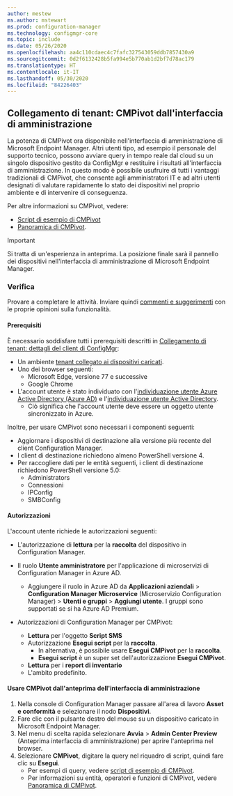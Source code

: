 ```yaml
---
author: mestew
ms.author: mstewart
ms.prod: configuration-manager
ms.technology: configmgr-core
ms.topic: include
ms.date: 05/26/2020
ms.openlocfilehash: aa4c110cdaec4c7fafc327543059ddb7857430a9
ms.sourcegitcommit: 0d2f6132428b5fa994e5b770ab1d2bf7d78ac179
ms.translationtype: HT
ms.contentlocale: it-IT
ms.lasthandoff: 05/30/2020
ms.locfileid: "84226403"
---
```

## <a name="tenant-attach-cmpivot-from-the-admin-center"></a><a name="bkmk_cmpivot"></a> Collegamento di tenant: CMPivot dall'interfaccia di amministrazione
<!--6024392-->
La potenza di CMPivot ora disponibile nell'interfaccia di amministrazione di Microsoft Endpoint Manager. Altri utenti tipo, ad esempio il personale del supporto tecnico, possono avviare query in tempo reale dal cloud su un singolo dispositivo gestito da ConfigMgr e restituire i risultati all'interfaccia di amministrazione. In questo modo è possibile usufruire di tutti i vantaggi tradizionali di CMPivot, che consente agli amministratori IT e ad altri utenti designati di valutare rapidamente lo stato dei dispositivi nel proprio ambiente e di intervenire di conseguenza.

Per altre informazioni su CMPivot, vedere:
- [Script di esempio di CMPivot](../../../../../tenant-attach/cmpivot-samples-attached.md)
- [Panoramica di CMPivot](../../../../../tenant-attach/cmpivot-overview-attached.md).

> [!Important]
> Si tratta di un'esperienza in anteprima. La posizione finale sarà il pannello dei dispositivi nell'interfaccia di amministrazione di Microsoft Endpoint Manager.

### <a name="try-it-out"></a>Verifica

Provare a completare le attività. Inviare quindi [commenti e suggerimenti](../../technical-preview-2003.md#bkmk_feedback) con le proprie opinioni sulla funzionalità.

#### <a name="prerequisites"></a>Prerequisiti

È necessario soddisfare tutti i prerequisiti descritti in [Collegamento di tenant: dettagli del client di ConfigMgr](../../technical-preview-2004.md#bkmk_mem):

- Un ambiente [tenant collegato ai dispositivi caricati](../../../../../tenant-attach/device-sync-actions.md).
- Uno dei browser seguenti:
  - Microsoft Edge, versione 77 e successive
  - Google Chrome
- L'account utente è stato individuato con l'[individuazione utente Azure Active Directory (Azure AD)](../../../../servers/deploy/configure/about-discovery-methods.md#azureaddisc) e l'[individuazione utente Active Directory](../../../../servers/deploy/configure/about-discovery-methods.md#bkmk_aboutUser).
  - Ciò significa che l'account utente deve essere un oggetto utente sincronizzato in Azure.

Inoltre, per usare CMPivot sono necessari i componenti seguenti:

- Aggiornare i dispositivi di destinazione alla versione più recente del client Configuration Manager.  
- I client di destinazione richiedono almeno PowerShell versione 4.
- Per raccogliere dati per le entità seguenti, i client di destinazione richiedono PowerShell versione 5.0:  
  - Administrators
  - Connessioni
  - IPConfig
  - SMBConfig

#### <a name="permissions"></a>Autorizzazioni

L'account utente richiede le autorizzazioni seguenti:

- L'autorizzazione di **lettura** per la **raccolta** del dispositivo in Configuration Manager.
- Il ruolo **Utente amministratore** per l'applicazione di microservizi di Configuration Manager in Azure AD.
  - Aggiungere il ruolo in Azure AD da **Applicazioni aziendali** > **Configuration Manager Microservice** (Microservizio Configuration Manager)  > **Utenti e gruppi** > **Aggiungi utente**. I gruppi sono supportati se si ha Azure AD Premium.

- Autorizzazioni di Configuration Manager per CMPivot:
  - **Lettura** per l'oggetto **Script SMS**
  - Autorizzazione **Esegui script** per la **raccolta**.
    - In alternativa, è possibile usare **Esegui CMPivot** per la **raccolta**.
    - **Esegui script** è un super set dell'autorizzazione **Esegui CMPivot**.
  - **Lettura** per i **report di inventario**
  - L'ambito predefinito.

#### <a name="use-cmpivot-from-the-admin-center-preview"></a>Usare CMPivot dall'anteprima dell'interfaccia di amministrazione

1. Nella console di Configuration Manager passare all'area di lavoro **Asset e conformità** e selezionare il nodo **Dispositivi**.
1. Fare clic con il pulsante destro del mouse su un dispositivo caricato in Microsoft Endpoint Manager.
1. Nel menu di scelta rapida selezionare **Avvia** > **Admin Center Preview** (Anteprima interfaccia di amministrazione) per aprire l'anteprima nel browser.
2. Selezionare **CMPivot**, digitare la query nel riquadro di script, quindi fare clic su **Esegui**.
   - Per esempi di query, vedere [script di esempio di CMPivot](../../../../../tenant-attach/cmpivot-samples-attached.md).
   -  Per informazioni su entità, operatori e funzioni di CMPivot, vedere [Panoramica di CMPivot](../../../../../tenant-attach/cmpivot-overview-attached.md).
